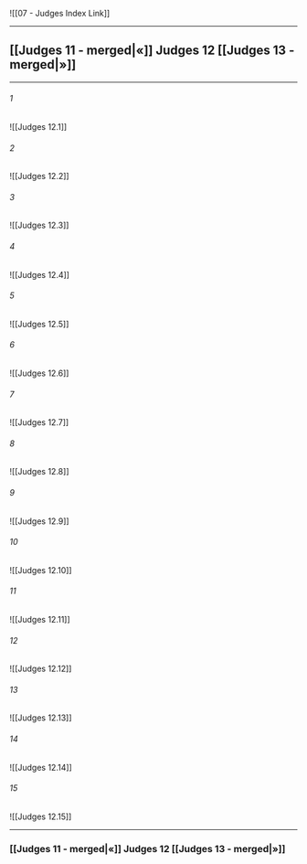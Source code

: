 ![[07 - Judges Index Link]]

---
##  [[Judges 11 - merged|«]] Judges 12 [[Judges 13 - merged|»]]

---

###### 1
![[Judges 12.1]] 

###### 2
![[Judges 12.2]] 

###### 3
![[Judges 12.3]] 

###### 4
![[Judges 12.4]]

###### 5 
![[Judges 12.5]] 

###### 6
![[Judges 12.6]] 

###### 7
![[Judges 12.7]] 

###### 8
![[Judges 12.8]] 

###### 9
![[Judges 12.9]] 

###### 10
![[Judges 12.10]] 

###### 11
![[Judges 12.11]] 

###### 12
![[Judges 12.12]]

###### 13
![[Judges 12.13]] 

###### 14
![[Judges 12.14]] 

###### 15
![[Judges 12.15]]


---
###  [[Judges 11 - merged|«]] Judges 12 [[Judges 13 - merged|»]]